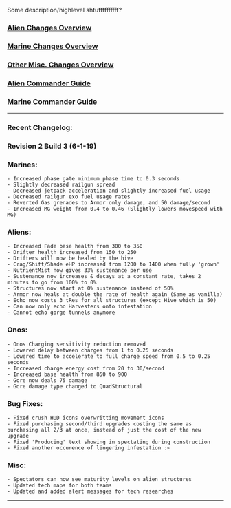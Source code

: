 Some description/highlevel shtuffffffffff?

### [Alien Changes Overview](https://xtoken.github.io/CompMod/webpages/alien_overview)

### [Marine Changes Overview](https://xtoken.github.io/CompMod/webpages/marine_overview)

### [Other Misc. Changes Overview](https://xtoken.github.io/CompMod/webpages/misc_overview)

### [Alien Commander Guide](https://xtoken.github.io/CompMod/webpages/alien_comm_guide)

### [Marine Commander Guide](https://xtoken.github.io/CompMod/webpages/marine_comm_guide)

***
### Recent Changelog:

### Revision 2 Build 3 (6-1-19)

### Marines:
	- Increased phase gate minimum phase time to 0.3 seconds
	- Slightly decreased railgun spread
	- Decreased jetpack acceleration and slightly increased fuel usage
	- Decreased railgun exo fuel usage rates
	- Reverted Gas grenades to Armor only damage, and 50 damage/second
	- Increased MG weight from 0.4 to 0.46 (Slightly lowers movespeed with MG)

### Aliens:
	- Increased Fade base health from 300 to 350
	- Drifter health increased from 150 to 250
	- Drifters will now be healed by the hive
	- Crag/Shift/Shade eHP increased from 1200 to 1400 when fully 'grown'
	- NutrientMist now gives 33% sustenance per use
	- Sustenance now increases & decays at a constant rate, takes 2 minutes to go from 100% to 0%
	- Structures now start at 0% sustenance instead of 50%
	- Armor now heals at double the rate of health again (Same as vanilla)
	- Echo now costs 3 tRes for all structures (except Hive which is 50)
	- Can now only echo Harvesters onto infestation
	- Cannot echo gorge tunnels anymore

### Onos:
	- Onos Charging sensitivity reduction removed
	- Lowered delay between charges from 1 to 0.25 seconds
	- Lowered time to accelerate to full charge speed from 0.5 to 0.25 seconds
	- Increased charge energy cost from 20 to 30/second
	- Increased base health from 850 to 900
	- Gore now deals 75 damage
	- Gore damage type changed to QuadStructural

### Bug Fixes:
	- Fixed crush HUD icons overwritting movement icons
	- Fixed purchasing second/third upgrades costing the same as purchasing all 2/3 at once, instead of just the cost of the new upgrade
	- Fixed 'Producing' text showing in spectating during construction
	- Fixed another occurence of lingering infestation :<

### Misc:
	- Spectators can now see maturity levels on alien structures
	- Updated tech maps for both teams
	- Updated and added alert messages for tech researches
	
***